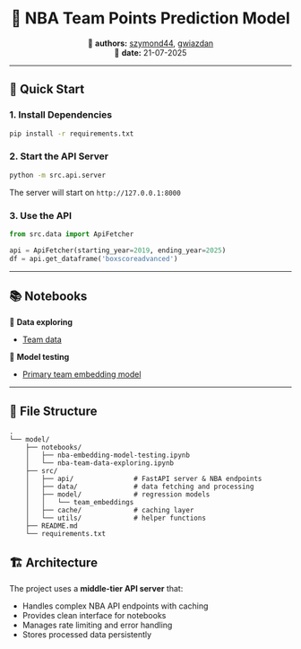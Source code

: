 <h1 align="center">
🏀 NBA Team Points Prediction Model
</h1>

<div align="center">
🙋 <b>authors:</b> <a href="https://github.com/szymond44/">szymond44</a>, <a href="https://github.com/gwiazdan">gwiazdan</a><br/>
📆 <b>date:</b> 21-07-2025
</div>

---

## 🚀 Quick Start

### 1. Install Dependencies
```bash
pip install -r requirements.txt
```

### 2. Start the API Server
```bash
python -m src.api.server
```
The server will start on `http://127.0.0.1:8000`

### 3. Use the API
```python
from src.data import ApiFetcher

api = ApiFetcher(starting_year=2019, ending_year=2025)
df = api.get_dataframe('boxscoreadvanced')
```

---

## 📚 Notebooks

🔬 **Data exploring**
- [Team data](notebooks/nba-team-data-exploration.ipynb)

🎯 **Model testing**
- [Primary team embedding model](notebooks/nba-embedding-model-testing.ipynb)

---

## 📂 File Structure

```
.
└── model/
    ├── notebooks/
    │   ├── nba-embedding-model-testing.ipynb
    │   └── nba-team-data-exploring.ipynb
    ├── src/
    │   ├── api/               # FastAPI server & NBA endpoints
    │   ├── data/              # data fetching and processing  
    │   ├── model/             # regression models
    │   │   └── team_embeddings
    │   ├── cache/             # caching layer 
    │   └── utils/             # helper functions
    ├── README.md
    └── requirements.txt
```

## 🏗️ Architecture

The project uses a **middle-tier API server** that:
- Handles complex NBA API endpoints with caching
- Provides clean interface for notebooks
- Manages rate limiting and error handling
- Stores processed data persistently